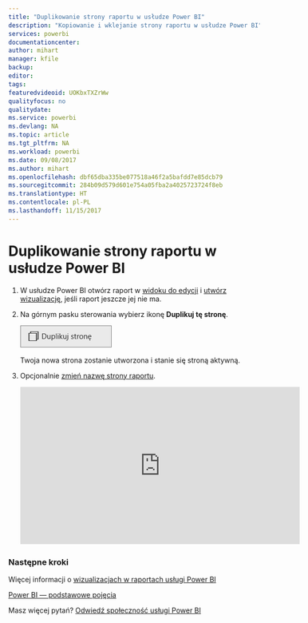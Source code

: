 ```yaml
---
title: "Duplikowanie strony raportu w usłudze Power BI"
description: "Kopiowanie i wklejanie strony raportu w usłudze Power BI"
services: powerbi
documentationcenter: 
author: mihart
manager: kfile
backup: 
editor: 
tags: 
featuredvideoid: UOKbxTXZrWw
qualityfocus: no
qualitydate: 
ms.service: powerbi
ms.devlang: NA
ms.topic: article
ms.tgt_pltfrm: NA
ms.workload: powerbi
ms.date: 09/08/2017
ms.author: mihart
ms.openlocfilehash: dbf65dba335be077518a46f2a5bafdd7e85dcb79
ms.sourcegitcommit: 284b09d579d601e754a05fba2a4025723724f8eb
ms.translationtype: HT
ms.contentlocale: pl-PL
ms.lasthandoff: 11/15/2017
---
```

# <a name="duplicate-a-report-page-in-power-bi"></a>Duplikowanie strony raportu w usłudze Power BI
1. W usłudze Power BI otwórz raport w [widoku do edycji](service-reading-view-and-editing-view.md) i [utwórz wizualizację](power-bi-report-add-visualizations-i.md), jeśli raport jeszcze jej nie ma. 
2. Na górnym pasku sterowania wybierz ikonę **Duplikuj tę stronę**.
   
   ![](media/power-bi-report-copy-paste-page/pbi_duplicate_new.png)
   
   Twoja nowa strona zostanie utworzona i stanie się stroną aktywną.
3. Opcjonalnie [zmień nazwę strony raportu](service-rename.md).
   
   <iframe width="560" height="315" src="https://www.youtube.com/embed/UOKbxTXZrWw?list=PL1N57mwBHtN0JFoKSR0n-tBkUJHeMP2cP" frameborder="0" allowfullscreen></iframe>

### <a name="next-steps"></a>Następne kroki
Więcej informacji o [wizualizacjach w raportach usługi Power BI](power-bi-report-visualizations.md)

[Power BI — podstawowe pojęcia](service-basic-concepts.md)

Masz więcej pytań? [Odwiedź społeczność usługi Power BI](http://community.powerbi.com/)

